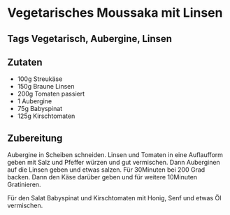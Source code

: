 # Vegetarisches Moussaka mit Linsen

## Tags Vegetarisch, Aubergine, Linsen

## Zutaten

- 100g Streukäse
- 150g Braune Linsen
- 200g Tomaten passiert
- 1 Aubergine
- 75g Babyspinat
- 125g Kirschtomaten

## Zubereitung

Aubergine in Scheiben schneiden.
Linsen und Tomaten in eine Auflaufform geben mit Salz und Pfeffer würzen und gut vermischen.
Dann Auberginen auf die Linsen geben und etwas salzen.
Für 30Minuten bei 200 Grad backen.
Dann den Käse darüber geben und für weitere 10Minuten Gratinieren.

Für den Salat Babyspinat und Kirschtomaten mit Honig, Senf und etwas Öl vermischen.
